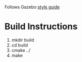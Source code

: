 Follows Gazebo [style guide](http://gazebosim.org/tutorials?tut=contrib_code)
# Build Instructions

1. mkdir build
1. cd build
2. cmake ../
3. make
